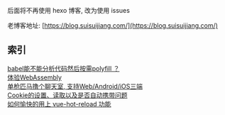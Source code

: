 后面将不再使用 hexo 博客, 改为使用 issues

老博客地址: [https://blog.suisuijiang.com/](https://blog.suisuijiang.com/)

## 索引

[babel能不能分析代码然后按需polyfill ？](https://github.com/yinxin630/blog/issues/5)  
[体验WebAssembly](https://github.com/yinxin630/blog/issues/4)  
[单枪匹马撸个聊天室, 支持Web/Android/iOS三端](https://github.com/yinxin630/blog/issues/3)  
[Cookie的设置、读取以及是否自动携带问题](https://github.com/yinxin630/blog/issues/2)  
[如何愉快的用上 vue-hot-reload 功能](https://github.com/yinxin630/blog/issues/1)  

